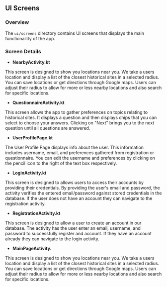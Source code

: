 ## UI Screens

### Overview

The `ui/screens` directory contains UI screens that displays the main
functionaility of the app.

### Screen Details

-   **NearbyActivity.kt**

This screen is designed to show you locations near you. We take a users location
and display a list of the closest historical sites in a selected radius. You can
save locations or get directions through Google maps. Users can adjust their
radius to allow for more or less nearby locations and also search for specific
locations.

-   **QuestionnaireActivity.kt**

This screen allows the app to gather preferences on topics relating to
historical sites. It displays a question and then displays chips that you can
select to choose your answers. Clicking on "Next" brings you to the next
question until all questions are answered.

-   **UserProfilePage.kt**

The User Profile Page displays info about the user. This information includes
username, email, and preferences gathered from registration or questionnaire.
You can edit the username and preferences by clicking on the pencil icon to the
right of the text box respectively.

-   **LoginActivity.kt**

This screen is designed to allows users to access their accounts by providing
their credentials. By providing the user's email and password, the activity
verifies the entered email/password against stored credentials in the database.
If the user does not have an account they can navigate to the registration
activity.

-   **RegistrationActivity.kt**

This screen is designed to allow a user to create an account in our database.
The activity has the user enter an email, username, and password to successfully
register and account. If they have an account already they can navigate to the
login activity.

-   **MainPageActivity.**

This screen is designed to show you locations near you. We take a users location
and display a list of the closest historical sites in a selected radius. You can
save locations or get directions through Google maps. Users can adjust their
radius to allow for more or less nearby locations and also search for specific
locations.
